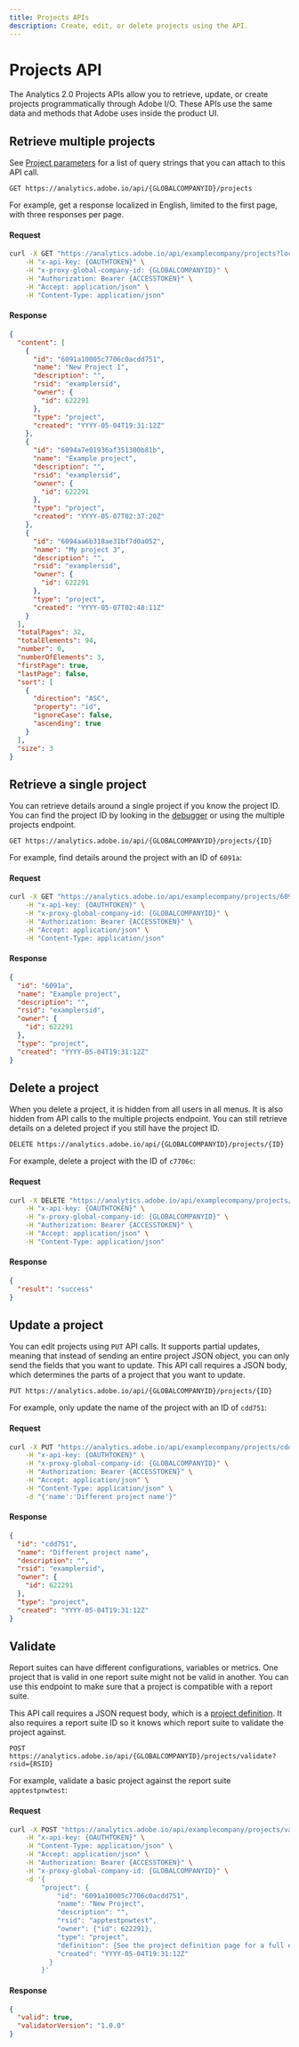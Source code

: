 ```yaml
---
title: Projects APIs
description: Create, edit, or delete projects using the API.
---
```


# Projects API

The Analytics 2.0 Projects APIs allow you to retrieve, update, or create projects programmatically through Adobe I/O. These APIs use the same data and methods that Adobe uses inside the product UI.

## Retrieve multiple projects

See [Project parameters](parameters.md) for a list of query strings that you can attach to this API call.

`GET https://analytics.adobe.io/api/{GLOBALCOMPANYID}/projects`

For example, get a response localized in English, limited to the first page, with three responses per page.

<CodeBlock slots="heading, code" repeat="2" languages="CURL,JSON"/>

#### Request

```sh
curl -X GET "https://analytics.adobe.io/api/examplecompany/projects?locale=en_US&limit=3&page=0" \
    -H "x-api-key: {OAUTHTOKEN}" \
    -H "x-proxy-global-company-id: {GLOBALCOMPANYID}" \
    -H "Authorization: Bearer {ACCESSTOKEN}" \
    -H "Accept: application/json" \
    -H "Content-Type: application/json"
```

#### Response

```json
{
  "content": [
    {
      "id": "6091a10005c7706c0acdd751",
      "name": "New Project 1",
      "description": "",
      "rsid": "examplersid",
      "owner": {
        "id": 622291
      },
      "type": "project",
      "created": "YYYY-05-04T19:31:12Z"
    },
    {
      "id": "6094a7e01936af351300b81b",
      "name": "Example project",
      "description": "",
      "rsid": "examplersid",
      "owner": {
        "id": 622291
      },
      "type": "project",
      "created": "YYYY-05-07T02:37:20Z"
    },
    {
      "id": "6094aa6b318ae31bf7d0a052",
      "name": "My project 3",
      "description": "",
      "rsid": "examplersid",
      "owner": {
        "id": 622291
      },
      "type": "project",
      "created": "YYYY-05-07T02:48:11Z"
    }
  ],
  "totalPages": 32,
  "totalElements": 94,
  "number": 0,
  "numberOfElements": 3,
  "firstPage": true,
  "lastPage": false,
  "sort": [
    {
      "direction": "ASC",
      "property": "id",
      "ignoreCase": false,
      "ascending": true
    }
  ],
  "size": 3
}
```

## Retrieve a single project

You can retrieve details around a single project if you know the project ID. You can find the project ID by looking in the [debugger](../reports/debugger.md) or using the multiple projects endpoint.

`GET https://analytics.adobe.io/api/{GLOBALCOMPANYID}/projects/{ID}`

For example, find details around the project with an ID of `6091a`:

<CodeBlock slots="heading, code" repeat="2" languages="CURL,JSON"/>

#### Request

```sh
curl -X GET "https://analytics.adobe.io/api/examplecompany/projects/6091a" \
    -H "x-api-key: {OAUTHTOKEN}" \
    -H "x-proxy-global-company-id: {GLOBALCOMPANYID}" \
    -H "Authorization: Bearer {ACCESSTOKEN}" \
    -H "Accept: application/json" \
    -H "Content-Type: application/json"
```

#### Response

```json
{
  "id": "6091a",
  "name": "Example project",
  "description": "",
  "rsid": "examplersid",
  "owner": {
    "id": 622291
  },
  "type": "project",
  "created": "YYYY-05-04T19:31:12Z"
}
```

## Delete a project

When you delete a project, it is hidden from all users in all menus. It is also hidden from API calls to the multiple projects endpoint. You can still retrieve details on a deleted project if you still have the project ID.

`DELETE https://analytics.adobe.io/api/{GLOBALCOMPANYID}/projects/{ID}`

For example, delete a project with the ID of `c7706c`:

<CodeBlock slots="heading, code" repeat="2" languages="CURL,JSON"/>

#### Request

```sh
curl -X DELETE "https://analytics.adobe.io/api/examplecompany/projects/c7706c" \
    -H "x-api-key: {OAUTHTOKEN}" \
    -H "x-proxy-global-company-id: {GLOBALCOMPANYID}" \
    -H "Authorization: Bearer {ACCESSTOKEN}" \
    -H "Accept: application/json" \
    -H "Content-Type: application/json"
```

#### Response

```json
{
  "result": "success"
}
```

## Update a project

You can edit projects using `PUT` API calls. It supports partial updates, meaning that instead of sending an entire project JSON object, you can only send the fields that you want to update. This API call requires a JSON body, which determines the parts of a project that you want to update.

`PUT https://analytics.adobe.io/api/{GLOBALCOMPANYID}/projects/{ID}`

For example, only update the name of the project with an ID of `cdd751`:

<CodeBlock slots="heading, code" repeat="2" languages="CURL,JSON"/>

#### Request

```sh
curl -X PUT "https://analytics.adobe.io/api/examplecompany/projects/cdd751" \
    -H "x-api-key: {OAUTHTOKEN}" \
    -H "x-proxy-global-company-id: {GLOBALCOMPANYID}" \
    -H "Authorization: Bearer {ACCESSTOKEN}" \
    -H "Accept: application/json" \
    -H "Content-Type: application/json" \
    -d "{'name':'Different project name'}"
```

#### Response

```json
{
  "id": "cdd751",
  "name": "Different project name",
  "description": "",
  "rsid": "examplersid",
  "owner": {
    "id": 622291
  },
  "type": "project",
  "created": "YYYY-05-04T19:31:12Z"
}
```

## Validate

Report suites can have different configurations, variables or metrics. One project that is valid in one report suite might not be valid in another. You can use this endpoint to make sure that a project is compatible with a report suite.

This API call requires a JSON request body, which is a [project definition](definition.md). It also requires a report suite ID so it knows which report suite to validate the project against.

`POST https://analytics.adobe.io/api/{GLOBALCOMPANYID}/projects/validate?rsid={RSID}`

For example, validate a basic project against the report suite `apptestpnwtest`:

<CodeBlock slots="heading, code" repeat="2" languages="CURL,JSON"/>

#### Request

```sh
curl -X POST "https://analytics.adobe.io/api/examplecompany/projects/validate?rsid=apptestpnwtest" \
    -H "x-api-key: {OAUTHTOKEN}" \
    -H "Content-Type: application/json" \
    -H "Accept: application/json" \
    -H "Authorization: Bearer {ACCESSTOKEN}" \
    -H "x-proxy-global-company-id: {GLOBALCOMPANYID}" \
    -d '{
        "project": {
            "id": "6091a10005c7706c0acdd751",
            "name": "New Project",
            "description": "",
            "rsid": "apptestpnwtest",
            "owner": {"id": 622291},
            "type": "project",
            "definition": {See the project definition page for a full example definition},
            "created": "YYYY-05-04T19:31:12Z"
          }
        }'
```

#### Response

```json
{
  "valid": true,
  "validatorVersion": "1.0.0"
}
```
